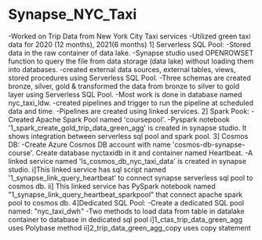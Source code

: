 # Synapse_NYC_Taxi
-Worked on Trip Data from New York City Taxi services
-Utilized green taxi data for 2020 (12 months), 2021(6 months) 
1] Serverless SQL Pool:
-Stored data in the raw container of data lake.
-Synapse studio used OPENROWSET function to query the file from data storage (data lake) without loading them into databases.
-created external data sources, external tables, views, stored procedures using Serverless SQL Pool.
-Three schemas are created bronze, silver, gold & transformed the data from bronze to silver to gold layer using Serverless SQL Pool. 
-Most work is done in database named nyc_taxi_ldw.
-created pipelines and trigger to run the pipeline at scheduled data and time.
-Pipelines are created using linked services. 
2] Spark Pook:
-Created Apache Spark Pool named 'coursepool'. 
-Pyspark notebook '1_spark_create_gold_trip_data_green_agg' is created in synapse studio. It shows integration between serverless sql pool and spark pool.
3] Cosmos DB:
-Create Azure Cosmos DB account with name 'cosmos-db-synapse-course'. Create database nyctaxidb in it and container named Heartbeat.
-A linked service named 'ls_cosmos_db_nyc_taxi_data' is created in synapse studio. 
i]This linked service has sql script named '1_synapse_link_query_heartbeat' to connect synapse serverless sql pool to cosmos db.
ii] This linked service has PySpark notebook named "1_synapse_link_query_heartbeat_sparkpool" that connect apache spark pool to cosmos db.
4]Dedicated SQL Pool:
-Create a dedicated SQL pool named: "nyc_taxi_dwh"
-Two methods to load data from table in datalake container to database in dedicated sql pool
i]1_ctas_trip_data_green_agg uses Polybase method 
ii]2_trip_data_green_agg_copy uses copy statement 

 
